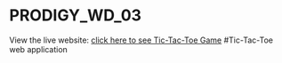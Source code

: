 # PRODIGY_WD_03
View the live website: [click here to see Tic-Tac-Toe Game](https://srisaidurga-28.github.io/PRODIGY_WD_03/task3.html)
#Tic-Tac-Toe web application

